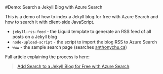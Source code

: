 #Demo: Search a Jekyll Blog with Azure Search

This is a demo of how to index a Jekyll blog for free with Azure Search and how to search it with client-side JavaScript.

* `jekyll-rss-feed` - the Liquid template to generate an RSS feed of all posts on a Jekyll blog
* `node-upload-script` - the script to import the blog RSS to Azure Search
* `www` - the sample search page (searches [anthonychu.ca](http://anthonychu.ca))

Full article explaining the process is here:

> [Add Search to a Jekyll Blog for Free with Azure Search](http://anthonychu.ca/post/add-search-to-jekyll-blog-free-azure-search)

